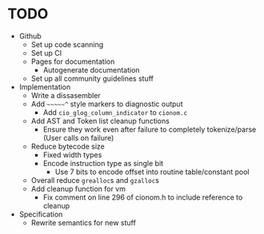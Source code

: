 # TODO

- Github
  - Set up code scanning
  - Set up CI
  - Pages for documentation
    - Autogenerate documentation
  - Set up all community guidelines stuff
- Implementation
  - Write a dissasembler
  - Add `~~~~~^` style markers to diagnostic output
    - Add `cio_glog_column_indicator` to `cionom.c`
  - Add AST and Token list cleanup functions 
    - Ensure they work even after failure to completely tokenize/parse (User calls on failure)
  - Reduce bytecode size
    - Fixed width types
    - Encode instruction type as single bit
      - Use 7 bits to encode offset into routine table/constant pool
  - Overall reduce `grealloc`s and `gzalloc`s
  - Add cleanup function for vm
    - Fix comment on line 296 of cionom.h to include reference to cleanup
- Specification
  - Rewrite semantics for new stuff